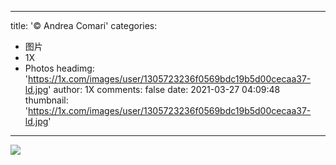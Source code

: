 
---
title: '© Andrea Comari'
categories: 
 - 图片
 - 1X
 - Photos
headimg: 'https://1x.com/images/user/1305723236f0569bdc19b5d00cecaa37-ld.jpg'
author: 1X
comments: false
date: 2021-03-27 04:09:48
thumbnail: 'https://1x.com/images/user/1305723236f0569bdc19b5d00cecaa37-ld.jpg'
---

<div>   
<img src="https://1x.com/images/user/1305723236f0569bdc19b5d00cecaa37-ld.jpg" referrerpolicy="no-referrer">  
</div>
            